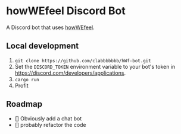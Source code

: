 # howWEfeel Discord Bot

A Discord bot that uses [howWEfeel](https://mehrezat.com/howWEfeel/home.html).

## Local development

1. `git clone https://github.com/clabbbbbbb/hWf-bot.git`
2. Set the `DISCORD_TOKEN` environment variable to your bot's token in https://discord.com/developers/applications.
3. `cargo run`
4. Profit

## Roadmap

- [] Obviously add a chat bot
- [] probably refactor the code
